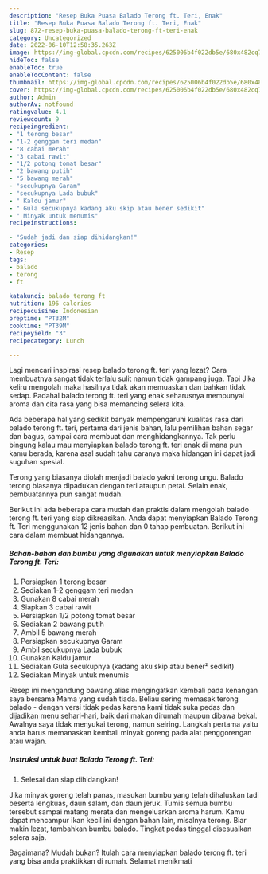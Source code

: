 ```yaml
---
description: "Resep Buka Puasa Balado Terong ft. Teri, Enak"
title: "Resep Buka Puasa Balado Terong ft. Teri, Enak"
slug: 872-resep-buka-puasa-balado-terong-ft-teri-enak
category: Uncategorized
date: 2022-06-10T12:58:35.263Z
image: https://img-global.cpcdn.com/recipes/625006b4f022db5e/680x482cq70/balado-terong-ft-teri-foto-resep-utama.jpg
hideToc: false
enableToc: true
enableTocContent: false
thumbnail: https://img-global.cpcdn.com/recipes/625006b4f022db5e/680x482cq70/balado-terong-ft-teri-foto-resep-utama.jpg
cover: https://img-global.cpcdn.com/recipes/625006b4f022db5e/680x482cq70/balado-terong-ft-teri-foto-resep-utama.jpg
author: Admin
authorAv: notfound
ratingvalue: 4.1
reviewcount: 9
recipeingredient:
- "1 terong besar"
- "1-2 genggam teri medan"
- "8 cabai merah"
- "3 cabai rawit"
- "1/2 potong tomat besar"
- "2 bawang putih"
- "5 bawang merah"
- "secukupnya Garam"
- "secukupnya Lada bubuk"
- " Kaldu jamur"
- " Gula secukupnya kadang aku skip atau bener sedikit"
- " Minyak untuk menumis"
recipeinstructions:

- "Sudah jadi dan siap dihidangkan!"
categories:
- Resep
tags:
- balado
- terong
- ft

katakunci: balado terong ft 
nutrition: 196 calories
recipecuisine: Indonesian
preptime: "PT32M"
cooktime: "PT39M"
recipeyield: "3"
recipecategory: Lunch

---
```



Lagi mencari inspirasi resep balado terong ft. teri yang lezat? Cara membuatnya sangat tidak terlalu sulit namun tidak gampang juga. Tapi Jika keliru mengolah maka hasilnya tidak akan memuaskan dan bahkan tidak sedap. Padahal balado terong ft. teri yang enak seharusnya mempunyai aroma dan cita rasa yang bisa memancing selera kita.


Ada beberapa hal yang sedikit banyak mempengaruhi kualitas rasa dari balado terong ft. teri, pertama dari jenis bahan, lalu pemilihan bahan segar dan bagus, sampai cara membuat dan menghidangkannya. Tak perlu bingung kalau mau menyiapkan balado terong ft. teri enak di mana pun kamu berada, karena asal sudah tahu caranya maka hidangan ini dapat jadi suguhan spesial.

Terong yang biasanya diolah menjadi balado yakni terong ungu. Balado terong biasanya dipadukan dengan teri ataupun petai. Selain enak, pembuatannya pun sangat mudah.


Berikut ini ada beberapa cara mudah dan praktis dalam mengolah balado terong ft. teri yang siap dikreasikan. Anda dapat menyiapkan Balado Terong ft. Teri menggunakan 12 jenis bahan dan 0 tahap pembuatan. Berikut ini cara dalam membuat hidangannya.

<!--inarticleads1-->

##### Bahan-bahan dan bumbu yang digunakan untuk menyiapkan Balado Terong ft. Teri:

1. Persiapkan 1 terong besar
1. Sediakan 1-2 genggam teri medan
1. Gunakan 8 cabai merah
1. Siapkan 3 cabai rawit
1. Persiapkan 1/2 potong tomat besar
1. Sediakan 2 bawang putih
1. Ambil 5 bawang merah
1. Persiapkan secukupnya Garam
1. Ambil secukupnya Lada bubuk
1. Gunakan  Kaldu jamur
1. Sediakan  Gula secukupnya (kadang aku skip atau bener² sedikit)
1. Sediakan  Minyak untuk menumis


Resep ini mengandung bawang.alias mengingatkan kembali pada kenangan saya bersama Mama yang sudah tiada. Beliau sering memasak terong balado - dengan versi tidak pedas karena kami tidak suka pedas dan dijadikan menu sehari-hari, baik dari makan dirumah maupun dibawa bekal. Awalnya saya tidak menyukai terong, namun seiring. Langkah pertama yaitu anda harus memanaskan kembali minyak goreng pada alat penggorengan atau wajan. 

<!--inarticleads2-->

##### Instruksi untuk buat Balado Terong ft. Teri:


1. Selesai dan siap dihidangkan!

Jika minyak goreng telah panas, masukan bumbu yang telah dihaluskan tadi beserta lengkuas, daun salam, dan daun jeruk. Tumis semua bumbu tersebut sampai matang merata dan mengeluarkan aroma harum. Kamu dapat mencampur ikan kecil ini dengan bahan lain, misalnya terong. Biar makin lezat, tambahkan bumbu balado. Tingkat pedas tinggal disesuaikan selera saja. 

Bagaimana? Mudah bukan? Itulah cara menyiapkan balado terong ft. teri yang bisa anda praktikkan di rumah. Selamat menikmati
